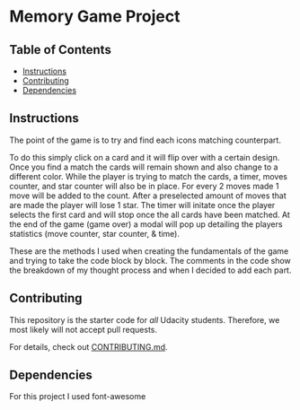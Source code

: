 # Memory Game Project

## Table of Contents

* [Instructions](#instructions)
* [Contributing](#contributing)
* [Dependencies](#dependencies)

## Instructions

The point of the game is to try and find each icons matching counterpart.

To do this simply click on a card and it will flip over with a certain design. Once you find a match the cards will remain shown and also change to a different color. While the player is trying to match the cards, a timer, moves counter, and star counter will also be in place.
For every 2 moves made 1 move will be added to the count.
After a preselected amount of moves that are made the player will lose 1 star.
The timer will initate once the player selects the first card and will stop once the all cards have been matched.
At the end of the game (game over) a modal will pop up detailing the players statistics (move counter, star counter, & time). 

These are the methods I used when creating the fundamentals of the game and trying to take the code block by block. The comments in the code show the breakdown of my thought process and when I decided to add each part.

## Contributing

This repository is the starter code for _all_ Udacity students. Therefore, we most likely will not accept pull requests.

For details, check out [CONTRIBUTING.md](CONTRIBUTING.md).

## Dependencies 

For this project I used font-awesome